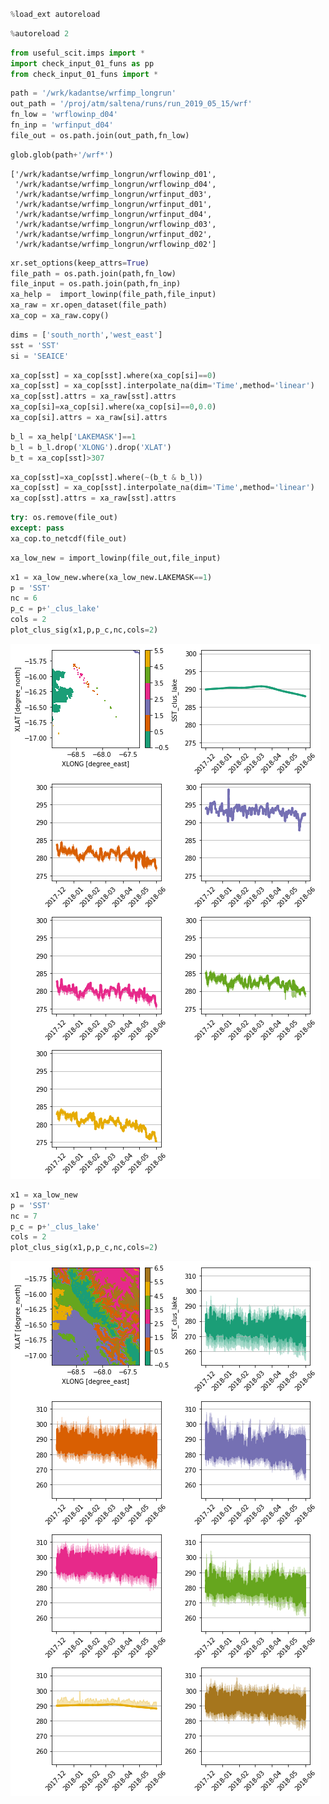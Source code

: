 ```python

```


```python
%load_ext autoreload
```


```python
%autoreload 2
```


```python
from useful_scit.imps import *
import check_input_01_funs as pp
from check_input_01_funs import *
```


```python
path = '/wrk/kadantse/wrfimp_longrun'
out_path = '/proj/atm/saltena/runs/run_2019_05_15/wrf'
fn_low = 'wrflowinp_d04'
fn_inp = 'wrfinput_d04'
file_out = os.path.join(out_path,fn_low)
```


```python
glob.glob(path+'/wrf*')
```




    ['/wrk/kadantse/wrfimp_longrun/wrflowinp_d01',
     '/wrk/kadantse/wrfimp_longrun/wrflowinp_d04',
     '/wrk/kadantse/wrfimp_longrun/wrfinput_d03',
     '/wrk/kadantse/wrfimp_longrun/wrfinput_d01',
     '/wrk/kadantse/wrfimp_longrun/wrfinput_d04',
     '/wrk/kadantse/wrfimp_longrun/wrflowinp_d03',
     '/wrk/kadantse/wrfimp_longrun/wrfinput_d02',
     '/wrk/kadantse/wrfimp_longrun/wrflowinp_d02']




```python
xr.set_options(keep_attrs=True)
file_path = os.path.join(path,fn_low)
file_input = os.path.join(path,fn_inp)
xa_help =  import_lowinp(file_path,file_input)
xa_raw = xr.open_dataset(file_path)
xa_cop = xa_raw.copy()
```


```python
dims = ['south_north','west_east']
sst = 'SST'
si = 'SEAICE'
```


```python
xa_cop[sst] = xa_cop[sst].where(xa_cop[si]==0) 
xa_cop[sst] = xa_cop[sst].interpolate_na(dim='Time',method='linear')
xa_cop[sst].attrs = xa_raw[sst].attrs
xa_cop[si]=xa_cop[si].where(xa_cop[si]==0,0.0)
xa_cop[si].attrs = xa_raw[si].attrs
```


```python
b_l = xa_help['LAKEMASK']==1
b_l = b_l.drop('XLONG').drop('XLAT')
b_t = xa_cop[sst]>307
```


```python
xa_cop[sst]=xa_cop[sst].where(~(b_t & b_l))
xa_cop[sst] = xa_cop[sst].interpolate_na(dim='Time',method='linear')
xa_cop[sst].attrs = xa_raw[sst].attrs
```


```python
try: os.remove(file_out)
except: pass
xa_cop.to_netcdf(file_out)
```


```python
xa_low_new = import_lowinp(file_out,file_input)
```


```python
x1 = xa_low_new.where(xa_low_new.LAKEMASK==1)
p = 'SST'
nc = 6
p_c = p+'_clus_lake'
cols = 2
plot_clus_sig(x1,p,p_c,nc,cols=2)
```


![png](fix_ice04_files/fix_ice04_13_0.png)



```python
x1 = xa_low_new
p = 'SST'
nc = 7
p_c = p+'_clus_lake'
cols = 2
plot_clus_sig(x1,p,p_c,nc,cols=2)
```


![png](fix_ice04_files/fix_ice04_14_0.png)



```python

```
